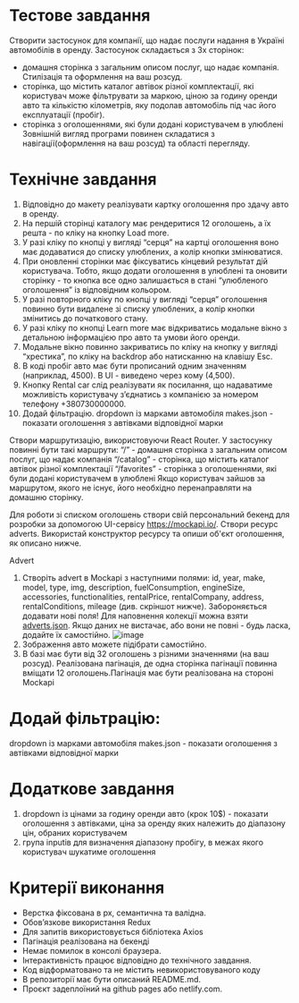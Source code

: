 # Тестове завдання
Створити застосунок для компанії, що надає послуги надання в Україні автомобілів в оренду. Застосунок складається з 3х сторінок:

- домашня сторінка з загальним описом послуг, що надає компанія. Стилізація та оформлення на ваш розсуд.
- сторінка, що містить каталог автівок різної комплектації, які користувач може фільтрувати за маркою, ціною за годину оренди авто та кількістю кілометрів, яку подолав автомобіль під час його експлуатації (пробіг).
- сторінка з оголошеннями, які були додані користувачем в улюблені Зовнішній вигляд програми повинен складатися з навігації(оформлення на ваш розсуд) та області перегляду.
# Технічне завдання
1. Відповідно до макету реалізувати картку оголошення про здачу авто в оренду.
2. На першій сторінці каталогу має рендеритися 12 оголошень, а їх решта - по кліку на кнопку Load more.
3. У разі кліку по кнопці у вигляді “серця” на картці оголошення воно має додаватися до списку улюблених, а колір кнопки змінюватися.
4. При оновленні сторінки має фіксуватись кінцевий результат дій користувача. Тобто, якщо додати оголошення в улюблені та оновити сторінку - то кнопка все одно залишається в стані “улюбленого оголошення” із відповідним кольором.
5. У разі повторного кліку по кнопці у вигляді “серця” оголошення повинно бути видалене зі списку улюблених, а колір кнопки змінитись до початкового стану.
6. У разі кліку по кнопці Learn more має відкриватись модальне вікно з детальною інформацією про авто та умови його оренди.
7. Модальне вікно повинно закриватись по кліку на кнопку у вигляді “хрестика”, по кліку на backdrop або натисканню на клавішу Esc.
8. В коді пробіг авто має бути прописаний одним значенням (наприклад, 4500). В UI - виведено через кому (4,500).
9. Кнопку Rental car слід реалізувати як посилання, що надаватиме можливість користувачу зʼєднатись з компанією за номером телефону +380730000000.
10. Додай фільтрацію. dropdown із марками автомобіля makes.json - показати оголошення з автівками відповідної марки

Створи маршрутизацію, використовуючи React Router. У застосунку повинні бути такі маршрути: “/” - домашня сторінка з загальним описом послуг, що надає компанія “/catalog” - сторінка, що містить каталог автівок різної комплектації “/favorites” - сторінка з оголошеннями, які були додані користувачем в улюблені Якщо користувач зайшов за маршрутом, якого не існує, його необхідно перенаправляти на домашню сторінку.

Для роботи зі списком оголошень створи свій персональний бекенд для розробки за допомогою UI-сервісу https://mockapi.io/. Створи ресурс adverts. Використай конструктор ресурсу та опиши об'єкт оголошення, як описано нижче.

Advert

1. Створіть advert в Mockapi з наступними полями: id, year, make, model, type, img, description, fuelConsumption, engineSize, accessories, functionalities, rentalPrice, rentalCompany, address, rentalConditions, mileage (див. скріншот нижче). Забороняється додавати нові поля! Для наповнення колекції можна взяти [adverts.json](https://drive.google.com/file/d/1sDtZQX4awbRiqa5mSagngqKBZeMMRUMO/view). Якщо даних не вистачає, або вони не повні - будь ласка, додайте їх самостійно.
![image](https://github.com/shein-m/carshare/assets/42722431/2ec17aad-476b-46fe-b30b-dc9f97029da9)
2. Зображення авто можете підібрати самостійно.
3. В базі має бути від 32 оголошень з різними значеннями (на ваш розсуд). Реалізована пагінація, де одна сторінка пагінації повинна вміщати 12 оголошень.Пагінація має бути реалізована на стороні Mockapi

# Додай фільтрацію:
dropdown із марками автомобіля makes.json - показати оголошення з автівками відповідної марки

# Додаткове завдання
1. dropdown із цінами за годину оренди авто (крок 10$) - показати оголошення з автівками, ціна за оренду яких належить до діапазону цін, обраних користувачем
2. група inputів для визначення діапазону пробігу, в межах якого користувач шукатиме оголошення
   
# Критерії виконання
- Верстка фіксована в рх, семантична та валідна.
- Обов’язкове використання Redux
- Для запитів використовується бібліотека Axios
- Пагінація реалізована на бекенді
- Немає помилок в консолі браузера.
- Інтерактивність працює відповідно до технічного завдання.
- Код відформатовано та не містить невикористовуваного коду
- В репозиторії має бути описаний README.md.
- Проєкт задеплоїний на github pages або netlify.com.
